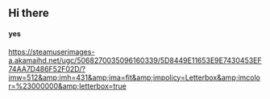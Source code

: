 ## Hi there

<!--
**FixLogic/fixLogic** is a ✨ _special_ ✨ repository because its `README.md` (this file) appears on your GitHub profile.

Here are some ideas to get you started:

- 🔭 I’m currently working on ...
- 🌱 I’m currently learning ...
- 👯 I’m looking to collaborate on ...
- 🤔 I’m looking for help with ...
- 💬 Ask me about ...
- 📫 How to reach me: ...
- 😄 Pronouns: ...
- ⚡ Fun fact: ...
-->

<h4>yes</h4>

<img>https://steamuserimages-a.akamaihd.net/ugc/5068270035096160339/5D8449E11653E9E7430453EF74AA7D486F52F02D/?imw=512&amp;imh=431&amp;ima=fit&amp;impolicy=Letterbox&amp;imcolor=%23000000&amp;letterbox=true</img>
